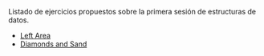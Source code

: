 Listado de ejercicios propuestos sobre la primera sesión de estructuras de datos.

* [Left Area](https://www.urionlinejudge.com.br/judge/en/problems/view/1189)
* [Diamonds and Sand](https://www.urionlinejudge.com.br/judge/en/problems/view/1069)

